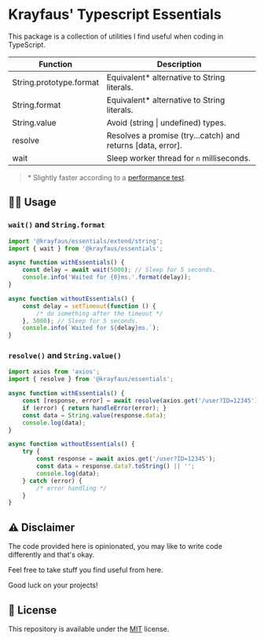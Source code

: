 # Krayfaus' Typescript Essentials

This package is a collection of utilities I find useful when coding in TypeScript.

| Function                | Description                                                 |
| ----------------------- | ----------------------------------------------------------- |
| String.prototype.format | Equivalent* alternative to String literals.                 |
| String.format           | Equivalent* alternative to String literals.                 |
| String.value            | Avoid (string \| undefined) types.                          |
| resolve                 | Resolves a promise (try...catch) and returns [data, error]. |
| wait                    | Sleep worker thread for ``n`` milliseconds.                 |

> \* Slightly faster according to a [performance test](test/string.spec.ts).

## 👨‍🏫 Usage

### ``wait()`` and ``String.format``

```typescript
import '@krayfaus/essentials/extend/string';
import { wait } from '@krayfaus/essentials';

async function withEssentials() {
    const delay = await wait(5000); // Sleep for 5 seconds.
    console.info('Waited for {0}ms.'.format(delay));
}

async function withoutEssentials() {
    const delay = setTimeout(function () {
        /* do something after the timeout */
    }, 5000); // Sleep for 5 seconds.
    console.info(`Waited for ${delay}ms.`);
}
```

### ``resolve()`` and ``String.value()``

```typescript
import axios from 'axios';
import { resolve } from '@krayfaus/essentials';

async function withEssentials() {
    const [response, error] = await resolve(axios.get('/user?ID=12345'));
    if (error) { return handleError(error); }
    const data = String.value(response.data);
    console.log(data);
}

async function withoutEssentials() {
    try {
        const response = await axios.get('/user?ID=12345');
        const data = response.data?.toString() || '';
        console.log(data);
    } catch (error) {
        /* error handling */
    }
}
```

## ⚠️ Disclaimer

The code provided here is opinionated, you may like to write code differently and that's okay.

Feel free to take stuff you find useful from here.

Good luck on your projects!

## 📝 License

This repository is available under the [MIT](https://opensource.org/licenses/MIT) license.